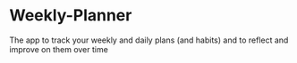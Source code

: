 # Weekly-Planner
The app to track your weekly and daily plans (and habits) and to reflect and improve on them over time

